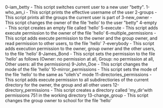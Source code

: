 0-iam_betty - This script switches current user to a new user "betty".
1-who_am_i - This script prints the effective username of the user
2-groups - This script prints all the groups the current user is part of
3-new_owner - This script changes the owner of the file 'hello' to the user "betty"
4-empty - This script creates an empty file called 'hello'
5-execute - This script adds execute permission to the owner of the file 'hello'
6-multiple_permissions - This script adds execute permission to the owner and the group owner, and read permission to other users, to the file 'hello'
7-everybody - This script adds execution permission to the owner, group owner and the other users, to the file 'hello'
8-James_Bond - This script sets the permission to the file 'hello' as follows (Owner: no permission at all, Group: no permission at all, Other users: all the permissions)
9-John_Doe - This script changes the mode of the file 'hello'
10-mirror_permissions - This script sets the mode of the file 'hello' to the same as "olleh's" mode
11-directories_permissions - This script adds execute permission to all subdirectiories of the current directory for the owner, the group and all other users
12-directory_permissions - This script creates a directory called 'my_dir'with permissions 751 in the working directory
13-change_group - This script changes the group owner to school for the file 'hello'

